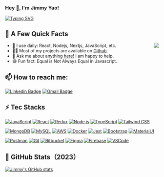 ### Hey 👋, I'm Jimmy Yao!

[![Typing SVG](https://readme-typing-svg.demolab.com/?lines=Welcome+to+my+Github+homepage;I'm+a+FullStack+Developer)](https://git.io/typing-svg)


## 🎉 A Few Quick Facts

<img align="right" src="https://media1.giphy.com/media/13HgwGsXF0aiGY/giphy.gif" />
<ul>
  <li>🔭 I use daily: React, Nodejs, Nextjs, JavaScript, etc.</li>
  <li>👨‍💻 Most of my projects are available on <a target="_blank" href="https://github.com/JIMMY-YA0">Github</a>.</li>
  <li>💬 Ask me about anything <a target="_blank" href="https://github.com/JIMMY-YA0/JIMMY-YA0/issues">here!</a> I am happy to help.</li>
  <li>😄 Fun fact: Equal is Not Always Equal in Javascript.
</ul>

## 📫 How to reach me:
[![Linkedin Badge](https://img.shields.io/badge/-JimmyYao-blue?style=plastic&logo=Linkedin&logoColor=white&link=https://www.linkedin.com/in/jimmy-yao-cs/)](https://www.linkedin.com/in/jimmy-yao-cs/)
[![Gmail Badge](https://img.shields.io/badge/-jimmyyaocs@gmail.com-c14438?style=plastic&logo=Gmail&logoColor=white&link=mailto:jimmyyaocs@gmail.com)](mailto:jimmyyaocs@gmail.com)

## ⚡ Tec Stacks
[![JavaScript](https://img.shields.io/badge/-JavaScript-yellow?style=flat-square&logo=javascript)]()
[![React](https://img.shields.io/badge/-React-blue?style=flat-square&logo=react)]()
[![Redux](https://img.shields.io/badge/-Redux-purple?style=flat-square&logo=redux)]()
[![Node.js](https://img.shields.io/badge/-Node.js-green?style=flat-square&logo=node-dot-js)]()
[![TypeScript](https://img.shields.io/badge/-TypeScript-blue?style=flat-square&logo=typescript)]()
[![Tailwind CSS](https://img.shields.io/badge/-Tailwind_CSS-blue?style=flat-square&logo=tailwind-css)]()

[![MongoDB](https://img.shields.io/badge/-MongoDB-green?style=flat-square&logo=mongodb)]()
[![MySQL](https://img.shields.io/badge/-MySQL-blue?style=flat-square&logo=mysql)]()
[![AWS](https://img.shields.io/badge/-AWS-orange?style=flat-square&logo=amazon-aws)]()
[![Docker](https://img.shields.io/badge/-Docker-blue?style=flat-square&logo=docker)]()
[![Jest](https://img.shields.io/badge/-Jest-red?style=flat-square&logo=jest)]()
[![Bootstrap](https://img.shields.io/badge/-Bootstrap-purple?style=flat-square&logo=bootstrap)]()
[![MaterialUI](https://img.shields.io/badge/-MaterialUI-blue?style=flat-square&logo=material-ui)]()

[![Postman](https://img.shields.io/badge/-Postman-orange?style=flat-square&logo=postman)]()
[![Git](https://img.shields.io/badge/-Git-black?style=flat-square&logo=git)]()
[![Bitbucket](https://img.shields.io/badge/-Bitbucket-blue?style=flat-square&logo=bitbucket)]()
[![Figma](https://img.shields.io/badge/-Figma-purple?style=flat-square&logo=figma)]()
[![Firebase](https://img.shields.io/badge/-Firebase-yellow?style=flat-square&logo=firebase)]()
[![VSCode](https://img.shields.io/badge/-VSCode-blue?style=flat-square&logo=visual-studio-code)]()

## 🚀 GitHub Stats（2023）

[![Jimmy's GitHub stats](https://github-readme-stats.vercel.app/api?username=JIMMY-YA0&hide=stars&count_private=true&show_icons=true&theme=swift)](https://github.com/anuraghazra/github-readme-stats)

